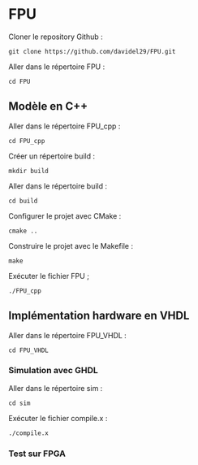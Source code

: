 # FPU
Cloner le repository Github :
```shel
git clone https://github.com/davidel29/FPU.git
```
Aller dans le répertoire FPU :
```shel
cd FPU
```
## Modèle en C++
Aller dans le répertoire FPU_cpp :
```shel
cd FPU_cpp
```
Créer un répertoire build :
```shel
mkdir build
```
Aller dans le répertoire build :
```shel
cd build
```
Configurer le projet avec CMake :
```shel
cmake ..
```
Construire le projet avec le Makefile :
```shel
make
```
Exécuter le fichier FPU ;
```shel
./FPU_cpp
```
## Implémentation hardware en VHDL
Aller dans le répertoire FPU_VHDL :
```shel
cd FPU_VHDL
```
### Simulation avec GHDL
Aller dans le répertoire sim :
```shel
cd sim
```
Exécuter le fichier compile.x :
```shel
./compile.x
```
### Test sur FPGA

